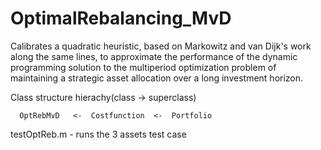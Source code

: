 # OptimalRebalancing_MvD
Calibrates a quadratic heuristic, based on Markowitz and van Dijk's work along the same lines, to approximate the performance of the dynamic programming solution to the multiperiod optimization problem of maintaining a strategic asset allocation over a long investment horizon.

Class structure hierachy(class -> superclass)

      OptRebMvD   <-  Costfunction  <-  Portfolio
      
      
testOptReb.m - runs the 3 assets test case
